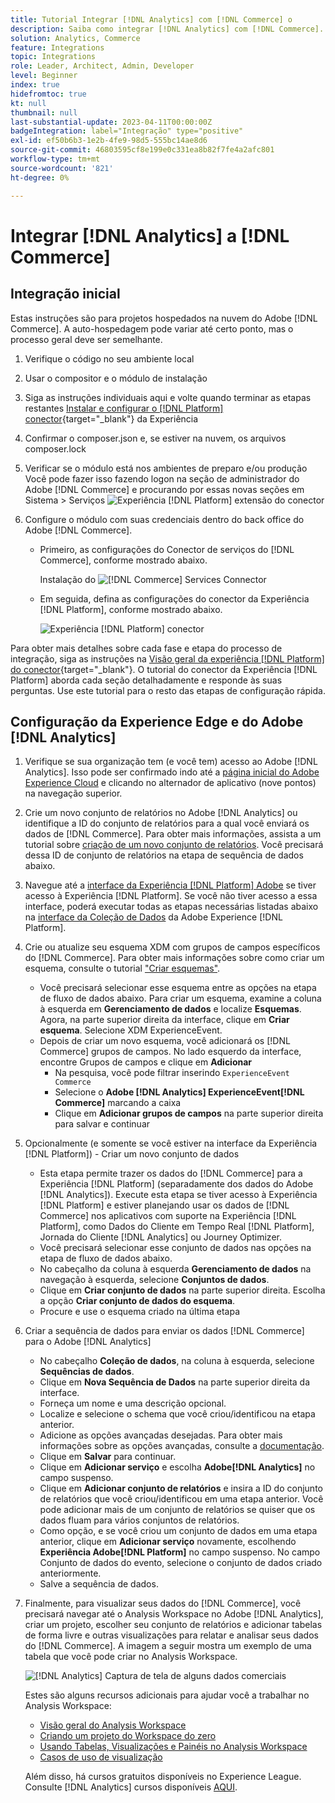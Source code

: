```yaml
---
title: Tutorial Integrar [!DNL Analytics] com [!DNL Commerce] o
description: Saiba como integrar [!DNL Analytics] com [!DNL Commerce].
solution: Analytics, Commerce
feature: Integrations
topic: Integrations
role: Leader, Architect, Admin, Developer
level: Beginner
index: true
hidefromtoc: true
kt: null
thumbnail: null
last-substantial-update: 2023-04-11T00:00:00Z
badgeIntegration: label="Integração" type="positive"
exl-id: ef50b6b3-1e2b-4fe9-98d5-555bc14ae8d6
source-git-commit: 46803595cf8e199e0c331ea8b82f7fe4a2afc801
workflow-type: tm+mt
source-wordcount: '821'
ht-degree: 0%

---
```


# Integrar [!DNL Analytics] a [!DNL Commerce]

## Integração inicial

Estas instruções são para projetos hospedados na nuvem do Adobe [!DNL Commerce]. A auto-hospedagem pode variar até certo ponto, mas o processo geral deve ser semelhante.

1. Verifique o código no seu ambiente local
1. Usar o compositor e o módulo de instalação
1. Siga as instruções individuais aqui e volte quando terminar as etapas restantes
   [Instalar e configurar o  [!DNL Platform] conector](https://experienceleague.adobe.com/docs/commerce-merchant-services/experience-platform-connector/fundamentals/install.html?lang=pt-BR){target="_blank"} da Experiência


1. Confirmar o composer.json e, se estiver na nuvem, os arquivos composer.lock
1. Verificar se o módulo está nos ambientes de preparo e/ou produção
Você pode fazer isso fazendo logon na seção de administrador do Adobe [!DNL Commerce] e procurando por essas novas seções em Sistema > Serviços
   ![Experiência [!DNL Platform] extensão do conector](./assets/analytics-commerce/admin-view-experience-platform-commector-extension.png)

1. Configure o módulo com suas credenciais dentro do back office do Adobe [!DNL Commerce].
   * Primeiro, as configurações do Conector de serviços do [!DNL Commerce], conforme mostrado abaixo.

     Instalação do ![[!DNL Commerce] Services Connector](./assets/analytics-commerce/commerce-services-connector-setup.png)
   * Em seguida, defina as configurações do conector da Experiência [!DNL Platform], conforme mostrado abaixo.

     ![Experiência [!DNL Platform] conector](./assets/analytics-commerce/experience-platform-connector.png)

Para obter mais detalhes sobre cada fase e etapa do processo de integração, siga as instruções na [Visão geral da experiência [!DNL Platform] do conector](https://experienceleague.adobe.com/docs/commerce-merchant-services/experience-platform-connector/overview.html?lang=pt-BR){target="_blank"}. O tutorial do conector da Experiência [!DNL Platform] aborda cada seção detalhadamente e responde às suas perguntas. Use este tutorial para o resto das etapas de configuração rápida.

## Configuração da Experience Edge e do Adobe [!DNL Analytics]

1. Verifique se sua organização tem (e você tem) acesso ao Adobe [!DNL Analytics]. Isso pode ser confirmado indo até a [página inicial do Adobe Experience Cloud](https://experience.adobe.com/) e clicando no alternador de aplicativo (nove pontos) na navegação superior.

1. Crie um novo conjunto de relatórios no Adobe [!DNL Analytics] ou identifique a ID do conjunto de relatórios para a qual você enviará os dados de [!DNL Commerce]. Para obter mais informações, assista a um tutorial sobre [criação de um novo conjunto de relatórios](https://experienceleague.adobe.com/docs/analytics-learn/tutorials/intro-to-analytics/analytics-basics/understanding-and-creating-report-suites.html?lang=pt-BR). Você precisará dessa ID de conjunto de relatórios na etapa de sequência de dados abaixo.

1. Navegue até a [interface da Experiência [!DNL Platform] Adobe](https://platform.adobe.com) se tiver acesso à Experiência [!DNL Platform]. Se você não tiver acesso a essa interface, poderá executar todas as etapas necessárias listadas abaixo na [interface da Coleção de Dados](https://experience.adobe.com/#/data-collection) da Adobe Experience [!DNL Platform].

1. Crie ou atualize seu esquema XDM com grupos de campos específicos do [!DNL Commerce]. Para obter mais informações sobre como criar um esquema, consulte o tutorial [&quot;Criar esquemas&quot;](https://experienceleague.adobe.com/docs/platform-learn/tutorials/schemas/create-schemas.html?lang=pt-BR).
   * Você precisará selecionar esse esquema entre as opções na etapa de fluxo de dados abaixo. Para criar um esquema, examine a coluna à esquerda em **Gerenciamento de dados** e localize **Esquemas**. Agora, na parte superior direita da interface, clique em **Criar esquema**. Selecione XDM ExperienceEvent.
   * Depois de criar um novo esquema, você adicionará os [!DNL Commerce] grupos de campos. No lado esquerdo da interface, encontre Grupos de campos e clique em **Adicionar**
      * Na pesquisa, você pode filtrar inserindo `ExperienceEvent Commerce`
      * Selecione o **Adobe [!DNL Analytics] ExperienceEvent[!DNL Commerce]** marcando a caixa
      * Clique em **Adicionar grupos de campos** na parte superior direita para salvar e continuar

1. Opcionalmente (e somente se você estiver na interface da Experiência [!DNL Platform]) - Criar um novo conjunto de dados
   * Esta etapa permite trazer os dados do [!DNL Commerce] para a Experiência [!DNL Platform] (separadamente dos dados do Adobe [!DNL Analytics]). Execute esta etapa se tiver acesso à Experiência [!DNL Platform] e estiver planejando usar os dados de [!DNL Commerce] nos aplicativos com suporte na Experiência [!DNL Platform], como Dados do Cliente em Tempo Real [!DNL Platform], Jornada do Cliente [!DNL Analytics] ou Journey Optimizer.
   * Você precisará selecionar esse conjunto de dados nas opções na etapa de fluxo de dados abaixo.
   * No cabeçalho da coluna à esquerda **Gerenciamento de dados** na navegação à esquerda, selecione **Conjuntos de dados**.
   * Clique em **Criar conjunto de dados** na parte superior direita. Escolha a opção **Criar conjunto de dados do esquema**.
   * Procure e use o esquema criado na última etapa

1. Criar a sequência de dados para enviar os dados [!DNL Commerce] para o Adobe [!DNL Analytics]
   * No cabeçalho **Coleção de dados**, na coluna à esquerda, selecione **Sequências de dados**.
   * Clique em **Nova Sequência de Dados** na parte superior direita da interface.
   * Forneça um nome e uma descrição opcional.
   * Localize e selecione o schema que você criou/identificou na etapa anterior.
   * Adicione as opções avançadas desejadas. Para obter mais informações sobre as opções avançadas, consulte a [documentação](https://experienceleague.adobe.com/docs/experience-platform/datastreams/configure.html?lang=pt-BR).
   * Clique em **Salvar** para continuar.
   * Clique em **Adicionar serviço** e escolha **Adobe[!DNL Analytics]** no campo suspenso.
   * Clique em **Adicionar conjunto de relatórios** e insira a ID do conjunto de relatórios que você criou/identificou em uma etapa anterior. Você pode adicionar mais de um conjunto de relatórios se quiser que os dados fluam para vários conjuntos de relatórios.
   * Como opção, e se você criou um conjunto de dados em uma etapa anterior, clique em **Adicionar serviço** novamente, escolhendo **Experiência Adobe[!DNL Platform]** no campo suspenso. No campo Conjunto de dados do evento, selecione o conjunto de dados criado anteriormente.
   * Salve a sequência de dados.

1. Finalmente, para visualizar seus dados do [!DNL Commerce], você precisará navegar até o Analysis Workspace no Adobe [!DNL Analytics], criar um projeto, escolher seu conjunto de relatórios e adicionar tabelas de forma livre e outras visualizações para relatar e analisar seus dados do [!DNL Commerce]. A imagem a seguir mostra um exemplo de uma tabela que você pode criar no Analysis Workspace.

   ![[!DNL Analytics] Captura de tela de alguns dados comerciais](./assets/analytics-commerce/analytics-screenshot-commerce-items.png)

   Estes são alguns recursos adicionais para ajudar você a trabalhar no Analysis Workspace:

   * [Visão geral do Analysis Workspace](https://experienceleague.adobe.com/docs/analytics-learn/tutorials/analysis-workspace/analysis-workspace-basics/analysis-workspace-overview.html?lang=pt-BR)
   * [Criando um projeto do Workspace do zero](https://experienceleague.adobe.com/docs/analytics-learn/tutorials/analysis-workspace/analysis-workspace-basics/building-a-workspace-project-from-scratch.html?lang=pt-BR)
   * [Usando Tabelas, Visualizações e Painéis no Analysis Workspace](https://experienceleague.adobe.com/docs/analytics-learn/tutorials/analysis-workspace/using-panels/using-tables-visualizations-and-panels.html?lang=pt-BR)
   * [Casos de uso de visualização](https://experienceleague.adobe.com/docs/analytics-learn/tutorials/analysis-workspace/visualizations/visualization-use-cases.html?lang=pt-BR)

   Além disso, há cursos gratuitos disponíveis no Experience League. Consulte [!DNL Analytics] cursos disponíveis [AQUI](https://experienceleague.adobe.com/pt-br?lang=en&amp;Solution=Analytics#courses).
